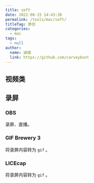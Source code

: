 ```yaml
---
title: soft
date: 2022-08-15 14:43:38
permalink: /tools/mac/soft/
titleTag: 原创
categories: 
  - mac
tags: 
  - null
author: 
  name: 诚城
  link: https://github.com/carveybunt
---
```


## 视频类

## 录屏

### OBS

录屏、直播。

### GIF Brewery 3

将录屏内容转为 `gif` 。

### LICEcap

将录屏内容转为 `gif` 。
